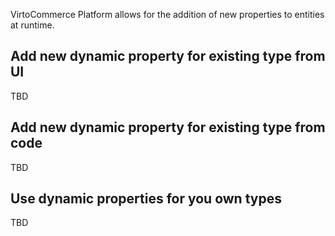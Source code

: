 
VirtoCommerce Platform allows for the addition of new properties to entities at runtime. 

## Add new dynamic property for existing type from UI

TBD

## Add new dynamic property for existing type from code

TBD

## Use dynamic properties for you own types

TBD
